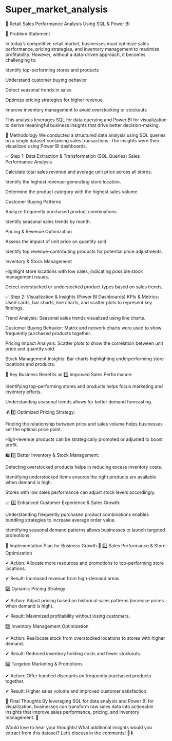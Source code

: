 # Super_market_analysis
📌 Retail Sales Performance Analysis Using SQL & Power BI

🔹 Problem Statement

In today’s competitive retail market, businesses must optimize sales performance, pricing strategies, and inventory management to maximize profitability. However, without a data-driven approach, it becomes challenging to:

Identify top-performing stores and products

Understand customer buying behavior

Detect seasonal trends in sales

Optimize pricing strategies for higher revenue

Improve inventory management to avoid overstocking or stockouts

This analysis leverages SQL for data querying and Power BI for visualization to derive meaningful business insights that drive better decision-making.

🔹 Methodology
We conducted a structured data analysis using SQL queries on a single dataset containing sales transactions. The insights were then visualized using Power BI dashboards.

✅ Step 1: Data Extraction & Transformation (SQL Queries)
Sales Performance Analysis

Calculate total sales revenue and average unit price across all stores.

Identify the highest revenue-generating store location.

Determine the product category with the highest sales volume.

Customer Buying Patterns

Analyze frequently purchased product combinations.

Identify seasonal sales trends by month.

Pricing & Revenue Optimization

Assess the impact of unit price on quantity sold.

Identify top revenue-contributing products for potential price adjustments.

Inventory & Stock Management

Highlight store locations with low sales, indicating possible stock management issues.

Detect overstocked or understocked product types based on sales trends.

✅ Step 2: Visualization & Insights (Power BI Dashboards)
KPIs & Metrics: Used cards, bar charts, line charts, and scatter plots to represent key findings.

Trend Analysis: Seasonal sales trends visualized using line charts.

Customer Buying Behavior: Matrix and network charts were used to show frequently purchased products together.

Pricing Impact Analysis: Scatter plots to show the correlation between unit price and quantity sold.

Stock Management Insights: Bar charts highlighting underperforming store locations and products.

🔹 Key Business Benefits
📊 1️⃣ Improved Sales Performance:

Identifying top-performing stores and products helps focus marketing and inventory efforts.

Understanding seasonal trends allows for better demand forecasting.

💰 2️⃣ Optimized Pricing Strategy:

Finding the relationship between price and sales volume helps businesses set the optimal price point.

High-revenue products can be strategically promoted or adjusted to boost profit.

🛍️ 3️⃣ Better Inventory & Stock Management:

Detecting overstocked products helps in reducing excess inventory costs.

Identifying understocked items ensures the right products are available when demand is high.

Stores with low sales performance can adjust stock levels accordingly.

📈 4️⃣ Enhanced Customer Experience & Sales Growth:

Understanding frequently purchased product combinations enables bundling strategies to increase average order value.

Identifying seasonal demand patterns allows businesses to launch targeted promotions.

🔹 Implementation Plan for Business Growth 🚀
1️⃣ Sales Performance & Store Optimization

✔ Action: Allocate more resources and promotions to top-performing store locations.

✔ Result: Increased revenue from high-demand areas.


2️⃣ Dynamic Pricing Strategy

✔ Action: Adjust pricing based on historical sales patterns (increase prices when demand is high).

✔ Result: Maximized profitability without losing customers.


3️⃣ Inventory Management Optimization

✔ Action: Reallocate stock from overstocked locations to stores with higher demand.

✔ Result: Reduced inventory holding costs and fewer stockouts.


4️⃣ Targeted Marketing & Promotions

✔ Action: Offer bundled discounts on frequently purchased products together.

✔ Result: Higher sales volume and improved customer satisfaction.

🔹 Final Thoughts
By leveraging SQL for data analysis and Power BI for visualization, businesses can transform raw sales data into actionable insights that improve sales performance, pricing, and inventory management. 🚀

Would love to hear your thoughts! What additional insights would you extract from this dataset? Let’s discuss in the comments! 💬⬇


